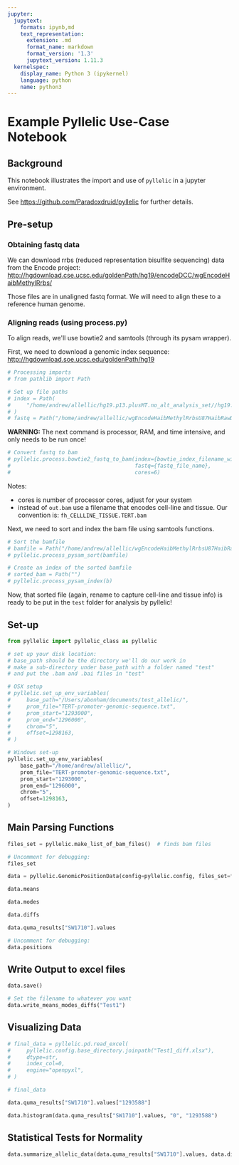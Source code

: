 ```yaml
---
jupyter:
  jupytext:
    formats: ipynb,md
    text_representation:
      extension: .md
      format_name: markdown
      format_version: '1.3'
      jupytext_version: 1.11.3
  kernelspec:
    display_name: Python 3 (ipykernel)
    language: python
    name: python3
---
```


# Example Pyllelic Use-Case Notebook

<!-- #region heading_collapsed=true -->
## Background
<!-- #endregion -->

<!-- #region hidden=true -->
This notebook illustrates the import and use of `pyllelic` in a jupyter environment.

See https://github.com/Paradoxdruid/pyllelic for further details.
<!-- #endregion -->

<!-- #region heading_collapsed=true -->
## Pre-setup
<!-- #endregion -->

<!-- #region heading_collapsed=true hidden=true -->
### Obtaining fastq data
<!-- #endregion -->

<!-- #region hidden=true -->
We can download rrbs (reduced representation bisulfite sequencing) data from the Encode project:
http://hgdownload.cse.ucsc.edu/goldenPath/hg19/encodeDCC/wgEncodeHaibMethylRrbs/
<!-- #endregion -->

<!-- #region hidden=true -->
Those files are in unaligned fastq format.  We will need to align these to a reference human genome.
<!-- #endregion -->

<!-- #region hidden=true -->
### Aligning reads (using process.py)

To align reads, we'll use bowtie2 and samtools (through its pysam wrapper).

First, we need to download a genomic index sequence: http://hgdownload.soe.ucsc.edu/goldenPath/hg19
<!-- #endregion -->

```python hidden=true
# Processing imports
# from pathlib import Path
```

```python hidden=true
# Set up file paths
# index = Path(
#     "/home/andrew/allellic/hg19.p13.plusMT.no_alt_analysis_set//hg19.p13.plusMT.no_alt_analysis_set"
# )
# fastq = Path("/home/andrew/allellic/wgEncodeHaibMethylRrbsU87HaibRawDataRep1.fastq.gz")
```

<!-- #region hidden=true -->
**WARNING:** The next command is processor, RAM, and time intensive, and only needs to be run once!
<!-- #endregion -->

```python hidden=true
# Convert fastq to bam
# pyllelic.process.bowtie2_fastq_to_bam(index={bowtie_index_filename_without_suffix},
#                                       fastq={fastq_file_name},
#                                       cores=6)
```

<!-- #region hidden=true -->
Notes:

* cores is number of processor cores, adjust for your system
* instead of `out.bam` use a filename that encodes cell-line and tissue.  Our convention is: `fh_CELLLINE_TISSUE.TERT.bam`

Next, we need to sort and index the bam file using samtools functions.
<!-- #endregion -->

```python hidden=true
# Sort the bamfile
# bamfile = Path("/home/andrew/allellic/wgEncodeHaibMethylRrbsU87HaibRawDataRep1.bam")
# pyllelic.process_pysam_sort(bamfile)
```

```python hidden=true
# Create an index of the sorted bamfile
# sorted_bam = Path("")
# pyllelic.process_pysam_index(b)
```

<!-- #region hidden=true -->
Now, that sorted file (again, rename to capture cell-line and tissue info) is ready to be put in the `test` folder for analysis by pyllelic!
<!-- #endregion -->

## Set-up

```python
from pyllelic import pyllelic_class as pyllelic
```

```python
# set up your disk location:
# base_path should be the directory we'll do our work in
# make a sub-directory under base_path with a folder named "test"
# and put the .bam and .bai files in "test"

# OSX setup
# pyllelic.set_up_env_variables(
#     base_path="/Users/abonham/documents/test_allelic/",
#     prom_file="TERT-promoter-genomic-sequence.txt",
#     prom_start="1293000",
#     prom_end="1296000",
#     chrom="5",
#     offset=1298163,
# )

# Windows set-up
pyllelic.set_up_env_variables(
    base_path="/home/andrew/allellic/",
    prom_file="TERT-promoter-genomic-sequence.txt",
    prom_start="1293000",
    prom_end="1296000",
    chrom="5",
    offset=1298163,
)
```

## Main Parsing Functions

```python
files_set = pyllelic.make_list_of_bam_files()  # finds bam files
```

```python
# Uncomment for debugging:
files_set
```

```python
data = pyllelic.GenomicPositionData(config=pyllelic.config, files_set=files_set)
```

```python
data.means
```

```python
data.modes
```

```python
data.diffs
```

```python
data.quma_results["SW1710"].values
```

```python
# Uncomment for debugging:
data.positions
```

## Write Output to excel files

```python
data.save()
```

```python
# Set the filename to whatever you want
data.write_means_modes_diffs("Test1")
```

## Visualizing Data

```python
# final_data = pyllelic.pd.read_excel(
#     pyllelic.config.base_directory.joinpath("Test1_diff.xlsx"),
#     dtype=str,
#     index_col=0,
#     engine="openpyxl",
# )
```

```python
# final_data
```

```python
data.quma_results["SW1710"].values["1293588"]
```

```python
data.histogram(data.quma_results["SW1710"].values, "0", "1293588")
```

## Statistical Tests for Normality

```python
data.summarize_allelic_data(data.quma_results["SW1710"].values, data.diffs)
```

```python

```
